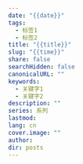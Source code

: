 ```yaml
---
date: "{{date}}"
tags:
  - 标签1
  - 标签2
title: "{{title}}"
slug: "{{time}}"
share: false
searchHidden: false
canonicalURL: ""
keywords:
  - 关键字1
  - 关键字2
description: ""
series: 系列
lastmod: 
lang: cn
cover.image: ""
author: 
dir: posts
---
```

